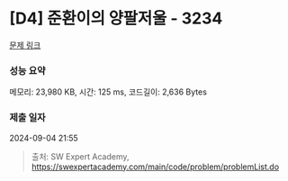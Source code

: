 # [D4] 준환이의 양팔저울 - 3234 

[문제 링크](https://swexpertacademy.com/main/code/problem/problemDetail.do?contestProbId=AWAe7XSKfUUDFAUw) 

### 성능 요약

메모리: 23,980 KB, 시간: 125 ms, 코드길이: 2,636 Bytes

### 제출 일자

2024-09-04 21:55



> 출처: SW Expert Academy, https://swexpertacademy.com/main/code/problem/problemList.do